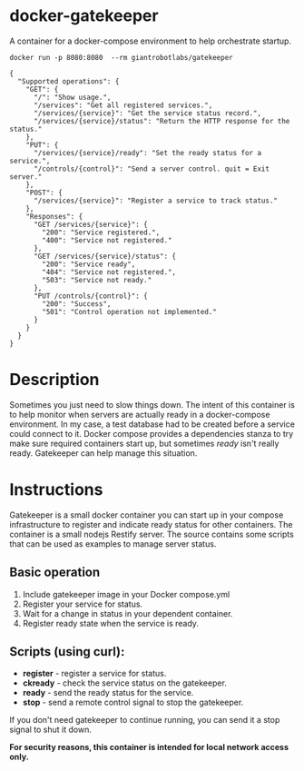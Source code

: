 # docker-gatekeeper
A container for a docker-compose environment to help orchestrate startup.

`docker run -p 8080:8080  --rm giantrobotlabs/gatekeeper`

```
{
  "Supported operations": {
    "GET": {
      "/": "Show usage.",
      "/services": "Get all registered services.",
      "/services/{service}": "Get the service status record.",
      "/services/{service}/status": "Return the HTTP response for the status."
    },
    "PUT": {
      "/services/{service}/ready": "Set the ready status for a service.",
      "/controls/{control}": "Send a server control. quit = Exit server."
    },
    "POST": {
      "/services/{service}": "Register a service to track status."
    },
    "Responses": {
      "GET /services/{service}": {
        "200": "Service registered.",
        "400": "Service not registered."
      },
      "GET /services/{service}/status": {
        "200": "Service ready",
        "404": "Service not registered.",
        "503": "Service not ready."
      },
      "PUT /controls/{control}": {
        "200": "Success",
        "501": "Control operation not implemented."
      }
    }
  }
}
```
# Description
Sometimes you just need to slow things down. The intent of this container is to help monitor when servers are actually ready in a docker-compose environment. In my case, a test database had to be created before a service could connect to it.  Docker compose provides a dependencies stanza to try make sure required containers start up, but sometimes *ready* isn't really ready. Gatekeeper can help manage this situation.

# Instructions
Gatekeeper is a small docker container you can start up in your compose infrastructure to register and indicate ready status for other containers. The container is a small nodejs Restify server. The source contains some scripts that can be used as examples to manage server status.

## Basic operation
1. Include gatekeeper image in your Docker compose.yml
2. Register your service for status.
3. Wait for a change in status in your dependent container.
4. Register ready state when the service is ready.

## Scripts (using curl):
* **register** - register a service for status.
* **ckready** - check the service status on the gatekeeper.
* **ready** - send the ready status for the service.
* **stop** - send a remote control signal to stop the gatekeeper.

If you don't need gatekeeper to continue running, you can send it a stop signal to shut it down.

**For security reasons, this container is intended for local network access only.**
